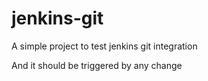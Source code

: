# jenkins-git

A simple project to test jenkins git integration



And it should be triggered by any change
